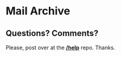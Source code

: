 # Mail Archive






## Questions? Comments?

Please, post over at the [**/help**](https://github.com/geraldb/help) repo. Thanks.
